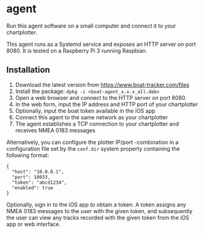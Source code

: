# agent

Run this agent software on a small computer and connect it to your chartplotter.

This agent runs as a Systemd service and exposes an HTTP server on port 8080. It is tested on a Raspberry Pi 3 running
Raspbian.

## Installation
 
1. Download the latest version from https://www.boat-tracker.com/files
1. Install the package: `dpkg -i <boat-agent_x.x.x_all.deb>`
1. Open a web browser and connect to the HTTP server on port 8080
1. In the web form, input the IP address and HTTP port of your chartplotter
1. Optionally, input the boat token available in the iOS app
1. Connect this agent to the same network as your chartplotter
1. The agent establishes a TCP connection to your chartplotter and receives NMEA 0183 messages

Alternatively, you can configure the plotter IP/port -combination in a configuration file set by the `conf.dir` system
property containing the following format:

    {
      "host": "10.0.0.1",
      "port": 10033,
      "token": "abcd1234",
      "enabled": true
    }

Optionally, sign in to the iOS app to obtain a token. A token assigns any NMEA 0183 messages to the user with
the given token, and subsequently the user can view any tracks recorded with the given token from the iOS app or web
interface.
